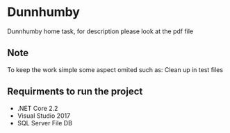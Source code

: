 # Dunnhumby
Dunnhumby home task, for description please look at the pdf file

## Note
To keep the work simple some aspect omited such as: Clean up in test files

## Requirments to run the project
* .NET Core 2.2
* Visual Studio 2017
* SQL Server File DB

